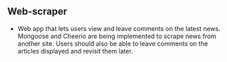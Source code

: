 ## Web-scraper

- Web app that lets users view and leave comments on the latest news. Mongoose and Cheerio are being implemented to scrape news from another site. Users should also be able to leave comments on the articles displayed and revisit them later.